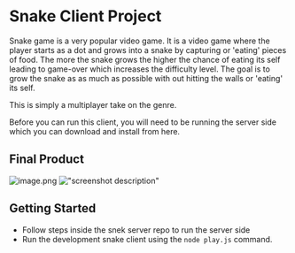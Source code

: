 # Snake Client Project

Snake game is a very popular video game. It is a video game  where the player starts as a dot and grows into a snake by capturing or 'eating' pieces of food. The more the snake grows the higher the chance of eating its self leading to game-over which increases the difficulty level. The goal is to grow the snake as as much as possible with out hitting the walls or 'eating' its self.


This is simply a multiplayer take on the genre.

Before you can run this client, you will need to be running the server side which you can download and install from here. 

## Final Product


![image.png](#)
!["screenshot description"](#)


## Getting Started

- Follow steps inside the snek server repo to run the server side
- Run the development snake client using the `node play.js` command.